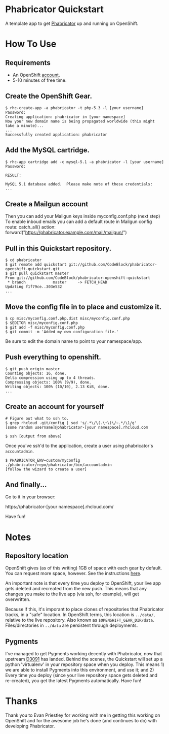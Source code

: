 # Phabricator Quickstart

A template app to get [Phabricator](https://github.com/facebook/phabricator)
up and running on OpenShift.

# How To Use

## Requirements
* An OpenShift [account](https://openshift.redhat.com).
* 5-10 minutes of free time.

## Create the OpenShift Gear.

```shell
$ rhc-create-app -a phabricator -t php-5.3 -l [your username]
Password: 
Creating application: phabricator in [your namespace]
Now your new domain name is being propagated worldwide (this might take a minute)...
...
Successfully created application: phabricator
```

## Add the MySQL cartridge.

```shell
$ rhc-app cartridge add -c mysql-5.1 -a phabricator -l [your username]
Password: 

RESULT:

MySQL 5.1 database added.  Please make note of these credentials:
...
```

## Create a Mailgun account
Then you can add your Mailgun keys inside myconfig.conf.php (next step)
To enable inboud emails you can add a default route in Mailgun config 
  route: catch_all()
  action: forward("https://phabricator.example.com/mail/mailgun/")

## Pull in this Quickstart repository.

```shell
$ cd phabricator
$ git remote add quickstart git://github.com/CodeBlock/phabricator-openshift-quickstart.git
$ git pull quickstart master
From git://github.com/CodeBlock/phabricator-openshift-quickstart
 * branch            master     -> FETCH_HEAD
Updating f1f79ce..303e532
...
```

## Move the config file in to place and customize it.

```shell
$ cp misc/myconfig.conf.php.dist misc/myconfig.conf.php
$ $EDITOR misc/myconfig.conf.php
$ git add -f misc/myconfig.conf.php
$ git commit -m 'Added my own configuration file.'
```

Be sure to edit the domain name to point to your namespace/app.

## Push everything to openshift.

```shell
$ git push origin master
Counting objects: 16, done.
Delta compression using up to 4 threads.
Compressing objects: 100% (9/9), done.
Writing objects: 100% (10/10), 2.13 KiB, done.
...
```

## Create an account for yourself

```shell
# Figure out what to ssh to.
$ grep rhcloud .git/config | sed 's/.*\/\(.\+\)\/~.*/\1/g'
[some random username]@phabricator-[your namespace].rhcloud.com

$ ssh [output from above]
```

Once you've ssh'd to the application, create a user using phabricator's `accountadmin`.

```shell
$ PHABRICATOR_ENV=custom/myconfig ./phabricator/repo/phabricator/bin/accountadmin
[follow the wizard to create a user]
```

## And finally...

Go to it in your browser:

https://phabricator-[your namespace].rhcloud.com/

Have fun!

# Notes

## Repository location

OpenShift gives (as of this writing) 1GB of space with each gear by default.
You can request more space, however. See the instructions
[here](https://openshift.redhat.com/community/faq/how-much-disk-space-do-i-get-with-openshift).

An important note is that every time you deploy to OpenShift, your live app
gets deleted and recreated from the new push. This means that any changes you
make to the live app (via ssh, for example), will get overwritten.

Because if this, it's imporant to place clones of repositories that Phabricator tracks,
in a "safe" location. In OpenShift terms, this location is `../data/`, relative to the
live repository. Also known as `$OPENSHIFT_GEAR_DIR/data`. Files/directories in `../data`
are persistent through deployments.

## Pygments

I've managed to get Pygments working decently with Phabricator, now that upstream
[D3091](https://secure.phabricator.com/D3091) has landed. Behind the scenes,
the Quickstart will set up a python 'virtualenv' in your repository space when you
deploy. This means 1) we are able to install Pygments into this environment, and use
it; and 2) Every time you deploy (since your live repository space gets deleted and
re-created), you get the latest Pygments automatically. Have fun!

# Thanks

Thank you to Evan Priestley for working with me in getting this working on OpenShift
and for the awesome job he's done (and continues to do) with developing Phabricator.
